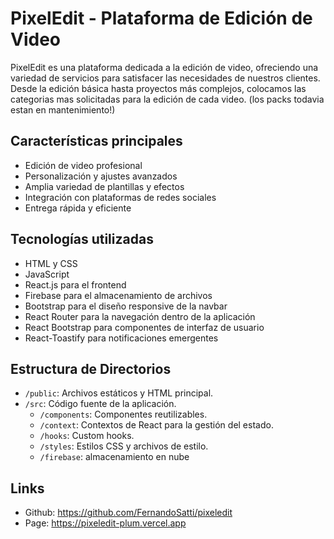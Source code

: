 # PixelEdit - Plataforma de Edición de Video

PixelEdit es una plataforma dedicada a la edición de video, ofreciendo una  variedad de servicios para satisfacer las necesidades de nuestros clientes. Desde la edición básica hasta proyectos más complejos, colocamos las categorias mas solicitadas para la edición de cada video. (los packs todavia estan en mantenimiento!)
## Características principales

- Edición de video profesional
- Personalización y ajustes avanzados
- Amplia variedad de plantillas y efectos
- Integración con plataformas de redes sociales
- Entrega rápida y eficiente

## Tecnologías utilizadas

- HTML y CSS
- JavaScript
- React.js para el frontend
- Firebase para el almacenamiento de archivos
- Bootstrap para el diseño responsive de la navbar
- React Router para la navegación dentro de la aplicación
- React Bootstrap para componentes de interfaz de usuario
- React-Toastify para notificaciones emergentes

## Estructura de Directorios

- `/public`: Archivos estáticos y HTML principal.
- `/src`: Código fuente de la aplicación.
  - `/components`: Componentes reutilizables.
  - `/context`: Contextos de React para la gestión del estado.
  - `/hooks`: Custom hooks.
  - `/styles`: Estilos CSS y archivos de estilo.
  - `/firebase`: almacenamiento en nube

## Links
- Github: https://github.com/FernandoSatti/pixeledit
- Page: https://pixeledit-plum.vercel.app


